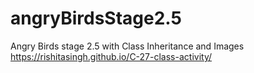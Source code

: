 # angryBirdsStage2.5
Angry Birds stage 2.5 with Class Inheritance and Images
 https://rishitasingh.github.io/C-27-class-activity/
